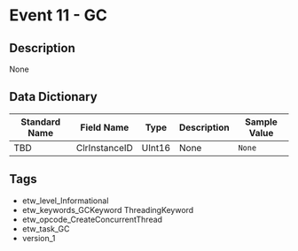 # Event 11 - GC

## Description
None

## Data Dictionary
|Standard Name|Field Name|Type|Description|Sample Value|
|---|---|---|---|---|
|TBD|ClrInstanceID|UInt16|None|`None`|

## Tags
* etw_level_Informational
* etw_keywords_GCKeyword ThreadingKeyword
* etw_opcode_CreateConcurrentThread
* etw_task_GC
* version_1